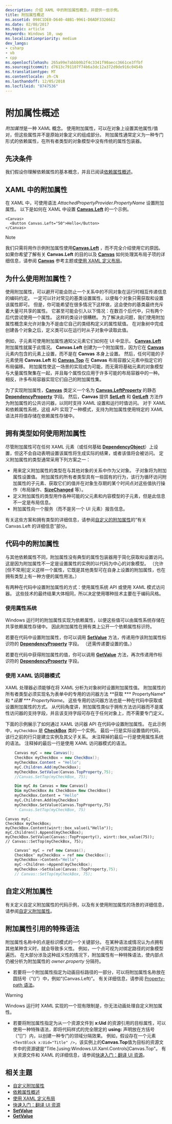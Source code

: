 ```yaml
---
description: 介绍 XAML 中的附加属性概念，并提供一些示例。
title: 附加属性概述
ms.assetid: 098C1DE0-D640-48B1-9961-D0ADF33266E2
ms.date: 02/08/2017
ms.topic: article
keywords: Windows 10, uwp
ms.localizationpriority: medium
dev_langs:
- csharp
- vb
- cpp
ms.openlocfilehash: 265a99e7abbb9b2f4c3341f90aecc3661ce3ffbf
ms.sourcegitcommit: d7613c791107f74b6a3dc12a372d9de916c0454b
ms.translationtype: MT
ms.contentlocale: zh-CN
ms.lasthandoff: 12/05/2018
ms.locfileid: "8747536"
---
```

# <a name="attached-properties-overview"></a>附加属性概述

*附加属性*是一种 XAML 概念。 使用附加属性，可以在对象上设置其他属性/值对，但这些属性并不是原始对象定义的组成部分。 附加属性通常定义为一种专门形式的依赖属性，在所有者类型的对象模型中没有传统的属性包装器。

## <a name="prerequisites"></a>先决条件

我们假设你理解依赖属性的基本概念，并且已阅读[依赖属性概述](dependency-properties-overview.md)。

## <a name="attached-properties-in-xaml"></a>XAML 中的附加属性

在 XAML 中，可使用语法 _AttachedPropertyProvider.PropertyName_ 设置附加属性。 以下是如何在 XAML 中设置 [**Canvas.Left**](https://msdn.microsoft.com/library/windows/apps/hh759771) 的一个示例。

```xaml
<Canvas>
  <Button Canvas.Left="50">Hello</Button>
</Canvas>
```

> [!NOTE]
> 我们只需将用作示例附加属性使用[**Canvas.Left**](https://msdn.microsoft.com/library/windows/apps/hh759771) ，而不完全介绍使用它的原因。 如果你希望了解有关 **Canvas.Left** 的目的以及 [**Canvas**](https://msdn.microsoft.com/library/windows/apps/br209267) 如何处理其布局子项的详细信息，请参阅 [**Canvas**](https://msdn.microsoft.com/library/windows/apps/br209267) 参考主题或[使用 XAML 定义布局](https://msdn.microsoft.com/library/windows/apps/mt228350)。

## <a name="why-use-attached-properties"></a>为什么使用附加属性？

使用附加属性，可以避开可能会防止一个关系中的不同对象在运行时相互传递信息的编码约定。 一定可以针对常见的基类设置属性，以便每个对象只需获取和设置该属性即可。 但是，你可能希望在很多情况下这样做，这会使你的基类最终充斥着大量可共享的属性。 它甚至可能会引入以下情况：在数百个后代中，只有两个后代尝试使用一个属性。 这样的类设计很糟糕。 为了解决此问题，我们使用附加属性概念来允许对象为不是由它自己的类结构定义的属性赋值。 在对象树中完成创建各个对象之后，定义类可以在运行时从子对象中读取此值。

例如，子元素可使用附加属性通知父元素它们如何在 UI 中显示。 [**Canvas.Left**](https://msdn.microsoft.com/library/windows/apps/hh759771) 附加属性就属于此情况。 **Canvas.Left** 创建为一个附加属性，因为它在 [**Canvas**](https://msdn.microsoft.com/library/windows/apps/br209267) 元素内包含的元素上设置，而不是在 **Canvas** 本身上设置。 然后，任何可能的子元素使用 **Canvas.Left** 和 [**Canvas.Top**](https://msdn.microsoft.com/library/windows/apps/hh759772) 在 **Canvas** 布局容器父元素中指定它的布局偏移。 附加属性使这一场景的实现成为可能，而无需将基础元素的对象模型与大量属性聚集在一起，并且每个属性仅应用于许多可能的布局容器中的一种。 相反，许多布局容器实现它们自己的附加属性集。

为了实现附加属性，[**Canvas**](https://msdn.microsoft.com/library/windows/apps/br209267) 类定义一个名为 [**Canvas.LeftProperty**](https://msdn.microsoft.com/library/windows/apps/br209272) 的静态 [**DependencyProperty**](https://msdn.microsoft.com/library/windows/apps/br242362) 字段。 然后，**Canvas** 提供 [**SetLeft**](https://msdn.microsoft.com/library/windows/apps/br209273) 和 [**GetLeft**](https://msdn.microsoft.com/library/windows/apps/br209269) 方法作为附加属性的公共访问器，以同时支持 XAML 设置和运行时值访问。 对于 XAML 和依赖属性系统，这组 API 实现了一种模式，支持为附加属性使用特定的 XAML 语法并将值存储在依赖属性存储中。

## <a name="how-the-owning-type-uses-attached-properties"></a>拥有类型如何使用附加属性

尽管附加属性可在任何 XAML 元素（或任何基础 [**DependencyObject**](https://msdn.microsoft.com/library/windows/apps/br242356)）上设置，但这不会自动表明设置该属性将生成实际的结果，或者该值将会被访问。 定义附加属性的类型通常采用下列方案之一：

- 用来定义附加属性的类型在与其他对象的关系中作为父对象。 子对象将为附加属性设置值。 附加属性的所有者类型具有一些固有的行为，该行为循环访问附加属性的子元素、获取它们的值并在对象生存期的某个时间点对这些值执行操作（布局操作、[**SizeChanged**](https://msdn.microsoft.com/library/windows/apps/br208742) 等）。
- 定义附加属性的类型用作各种可能的父元素和内容模型的子元素，但是此信息不一定是布局信息。
- 附加属性向一个服务（而不是另一个 UI 元素）报告信息。

有关这些方案和拥有类型的详细信息，请参阅[自定义的附加属性](custom-attached-properties.md)的“有关 Canvas.Left 的详细信息”部分。

## <a name="attached-properties-in-code"></a>代码中的附加属性

与其他依赖属性不同，附加属性没有典型的属性包装器用于简化获取和设置访问。 这是因为附加属性不一定是设置属性的实例的以代码为中心的对象模型。 （允许[但不常用]定义这样一个属性，它既是其他类型可在自身上设置的附加属性，也在拥有类型上有一种方便的属性用法。）

有两种在代码中设置附加属性的方式：使用属性系统 API 或使用 XAML 模式访问器。 这些技术的最终结果大体相同，所以决定使用哪种技术主要在于编码风格。

### <a name="using-the-property-system"></a>使用属性系统

Windows 运行时的附加属性实现为依赖属性，以便这些值可以由属性系统存储在共享依赖属性存储中。 因此附加属性在拥有类上公开一个依赖属性标识符。

若要在代码中设置附加属性，你可以调用 [**SetValue**](https://msdn.microsoft.com/library/windows/apps/br242361) 方法，传递用作该附加属性标识符的 [**DependencyProperty**](https://msdn.microsoft.com/library/windows/apps/br242362) 字段。 （还需传递要设置的值。）

若要在代码中获得附加属性的值，你可以调用 [**GetValue**](https://msdn.microsoft.com/library/windows/apps/br242359) 方法，再次传递用作标识符的 [**DependencyProperty**](https://msdn.microsoft.com/library/windows/apps/br242362) 字段。

### <a name="using-the-xaml-accessor-pattern"></a>使用 XAML 访问器模式

XAML 处理器必须能够在将 XAML 分析为对象树时设置附加属性值。 附加属性的所有者类型必须实现名为表单中的专用的访问器方法 **获取 *** PropertyName*和 **设置 *** PropertyName*。 这些专用的访问器方法也是一种在代码中获取或设置附加属性的方式。 从代码角度讲，附加属性类似于拥有方法访问器而不是属性访问器的支持字段，并且该支持字段可存在于任何对象上，而不需要专门定义。

下面的示例展示了如何通过 XAML 访问器 API 在代码中设置附加属性。 在此示例中，`myCheckBox` 是 [**CheckBox**](https://msdn.microsoft.com/library/windows/apps/br209316) 类的一个实例。 最后一行是实际设置值的代码，该行之前的行只是建立实例及其父子关系。 未注释掉的最后一行是使用属性系统的语法。 注释掉的最后一行是使用 XAML 访问器模式的语法。

```csharp
    Canvas myC = new Canvas();
    CheckBox myCheckBox = new CheckBox();
    myCheckBox.Content = "Hello";
    myC.Children.Add(myCheckBox);
    myCheckBox.SetValue(Canvas.TopProperty,75);
    //Canvas.SetTop(myCheckBox, 75);
```

```vb
    Dim myC As Canvas = New Canvas()
    Dim myCheckBox As CheckBox= New CheckBox()
    myCheckBox.Content = "Hello"
    myC.Children.Add(myCheckBox)
    myCheckBox.SetValue(Canvas.TopProperty,75)
    ' Canvas.SetTop(myCheckBox, 75)
```

```cppwinrt
Canvas myC;
CheckBox myCheckBox;
myCheckBox.Content(winrt::box_value(L"Hello"));
myC.Children().Append(myCheckBox);
myCheckBox.SetValue(Canvas::TopProperty(), winrt::box_value(75));
// Canvas::SetTop(myCheckBox, 75);
```

```cpp
    Canvas^ myC = ref new Canvas();
    CheckBox^ myCheckBox = ref new CheckBox();
    myCheckBox->Content="Hello";
    myC->Children->Append(myCheckBox);
    myCheckBox->SetValue(Canvas::TopProperty,75);
    // Canvas::SetTop(myCheckBox, 75);
```

## <a name="custom-attached-properties"></a>自定义附加属性

有关定义自定义附加属性的代码示例，以及有关使用附加属性的场景的详细信息，请参阅[自定义附加属性](custom-attached-properties.md)。

## <a name="special-syntax-for-attached-property-references"></a>附加属性引用的特殊语法

附加属性名称中的点是标识模式的一个关键部分。 在某种语法或情况认为点拥有其他某种含义时，就会导致多义性。 例如，一个点可视为对绑定路径的对象模型遍历。 在大部分涉及这种歧义性的情况下，附加属性有一种特殊语法，使内部点仍被分析为附加属性的 _owner_**.**_property_ 分隔符。

- 若要将一个附加属性指定为动画目标路径的一部分，可以将附加属性名称放在圆括号（“()”）中，例如“(Canvas.Left)”。 有关详细信息，请参阅 [Property-path 语法](property-path-syntax.md)。

> [!WARNING]
> Windows 运行时 XAML 实现的一个现有限制是，你无法动画处理自定义附加属性。

- 若要将附加属性指定为从一个资源文件到 **x:Uid** 的资源引用的目标属性，可以使用一种特殊语法，即将代码样式的完全限定的 **using:** 声明放在方括号（“\[\]”）内，以创建一种专门的领域分隔效果。 例如，假设存在一个元素`<TextBlock x:Uid="Title" />`，该实例上的**Canvas.Top**值为目标的资源文件中的资源键是"Title.\[using:Windows.UI.Xaml.Controls\]Canvas.Top"。 有关资源文件和 XAML 的详细信息，请参阅[快速入门：翻译 UI 资源](https://msdn.microsoft.com/library/windows/apps/xaml/hh965329)。

## <a name="related-topics"></a>相关主题

- [自定义附加属性](custom-attached-properties.md)
- [依赖属性概述](dependency-properties-overview.md)
- [使用 XAML 定义布局](https://msdn.microsoft.com/library/windows/apps/mt228350)
- [快速入门：翻译 UI 资源](https://msdn.microsoft.com/library/windows/apps/hh943060)
- [**SetValue**](https://msdn.microsoft.com/library/windows/apps/br242361)
- [**GetValue**](https://msdn.microsoft.com/library/windows/apps/br242359)
